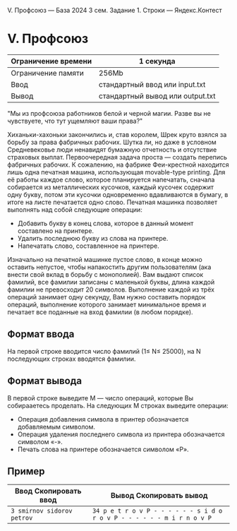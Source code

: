 V. Профсоюз — База 2024 3 сем. Задание 1. Строки — Яндекс.Контест

# V. Профсоюз

| Ограничение времени | 1 секунда                        |
| ------------------- | -------------------------------- |
| Ограничение памяти  | 256Mb                            |
| Ввод                | стандартный ввод или input.txt   |
| Вывод               | стандартный вывод или output.txt |

"Мы из профсоюза работников белой и черной магии. Разве вы не чувствуете, что тут ущемляют ваши права?"

Хиханьки-хахоньки закончились и, став королем, Шрек круто взялся за борьбу за права фабричных рабочих. Шутка ли, но даже в
условном Средневековье люди ненавидят бумажную отчетность и отсутствие страховых выплат. Первоочередная задача проста — создать перепись фабричных рабочих. К сожалению, на фабрике Феи-крестной находится лишь одна печатная машина, использующая
movable-type printing. Для её работы каждое слово, которое планируется напечатать, сначала собирается из металлических кусочков,
каждый кусочек содержит одну букву, потом эти кусочки одновременно вдавливаются в бумагу, в итоге на листе печатается одно
слово. Печатная машинка позволяет выполнять над собой следующие операции:

- Добавить букву в конец слова, которое в данный момент составлено на принтере.
- Удалить последнюю букву из слова на принтере.
- Напечатать слово, составленное на принтере.

Изначально на печатной машинке пустое слово, в конце можно оставить непустое, чтобы напакостить другим пользователям (ака
внести свой вклад в борьбу с монополией). Вам выдают список фамилий, все фамилии записаны с маленькой буквы, длина каждой
фамилии не превосходит 20 символов. Выполнение каждой из трёх операций занимает одну секунду, Вам нужно составить порядок операций, выполнение которого
занимает минимальное время и печатает все поданные на вход фамилии (в любом порядке).

## Формат ввода

На первой строке вводится число фамилий (1≤ N≤ 25000), на N последующих строках вводятся фамилии.

## Формат вывода

В первой строке выведите M — число операций, которые Вы собирааетесь проделать. На следующих M строках выведите операции:

- Операция добавления символа в принтер обозначается добавляемым символом.
- Операция удаления последнего символа из принтера обозначается символом «-».
- Печать слова на принтере обозначается символом «P».

## Пример

| Ввод Скопировать ввод       | Вывод Скопировать вывод                                                   |
| --------------------------- | ------------------------------------------------------------------------- |
| `3 smirnov sidorov petrov ` | `34 p e t r o v P - - - - - - s i d o r o v P - - - - - - m i r n o v P ` |
